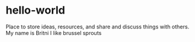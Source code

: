 # hello-world
Place to store ideas, resources, and share and discuss things with others.
My name is Britni
I like brussel sprouts

